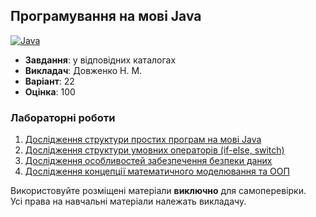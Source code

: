 ## Програмування на мові Java

[![Java](https://img.shields.io/badge/Java-E87000?style=for-the-badge&logo=coffeescript&logoColor=white)](#)

- **Завдання**: у відповідних каталогах
- **Викладач**: Довженко Н. М.
- **Варіант**: 22 
- **Оцінка**: 100

### Лабораторні роботи
  1. [Дослідження структури простих програм на мові Java](./Lab1/)
  2. [Дослідження структури умовних операторів (if-else, switch)](./Lab2/)
  3. [Дослідження особливостей забезпечення безпеки даних](./Lab3/)
  4. [Дослідження концепції математичного моделювання та ООП](./Lab4/)

Використовуйте розміщені матеріали **виключно** для самоперевірки. <br>
Усі права на навчальні матеріали належать викладачу.